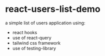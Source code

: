 # react-users-list-demo
 a simple list of users application using:
 - react hooks
 - use of react-query
 - tailwind css framework
 - use of testing-library 
